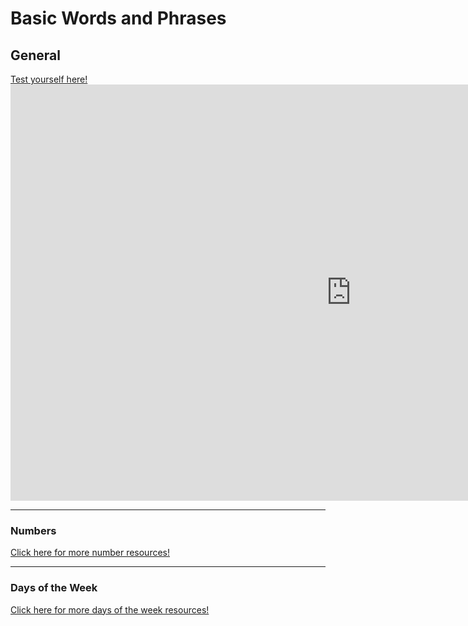
<h1>Basic Words and Phrases</h1>

<h2>General</h2>
<a href="phrasetest.html">Test yourself here!</a>
<iframe src="https://h5p.org/h5p/embed/683860" width="1090" height="666" frameborder="0" allowfullscreen="allowfullscreen"></iframe><script src="https://h5p.org/sites/all/modules/h5p/library/js/h5p-resizer.js" charset="UTF-8"></script>

<hr>
<h3>Numbers</h3>
<a href="numbers.html">Click here for more number resources!</a>

<hr>
<h3>Days of the Week</h3>
<a href="days.html">Click here for more days of the week resources!</a>
